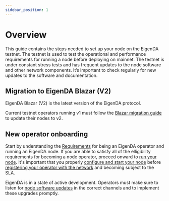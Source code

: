 ```yaml
---
sidebar_position: 1
---
```

# Overview

This guide contains the steps needed to set up your node on the EigenDA testnet.
The testnet is used to test the operational and performance requirements for
running a node before deploying on mainnet. The testnet is under constant stress
tests and has frequent updates to the node software and other network
components. It’s important to check regularly for new updates to the software
and documentation.

## Migration to EigenDA Blazar (V2)
EigenDA Blazar (V2) is the latest version of the EigenDA protocol.

Current testnet operators running v1 must follow the [Blazar migration guide](./blazar-migration.md) to update their nodes to v2.

## New operator onboarding
Start by understanding the [Requirements](./requirements/) for being an EigenDA operator and running an EigenDA node. If you are able to satisfy all of the elligibility requirements for becoming a node operator, proceed onward to [run your node](./run-a-node/). It's important that you properly [configure and start your node](./run-a-node/run-with-docker/) before [registering your operator with the network](./run-a-node/registration/) and becoming subject to the SLA. 

EigenDA is in a state of active development. Operators must make sure to listen for [node software updates](./upgrades/software-upgrades/) in the correct channels and to implement these upgrades promptly.

